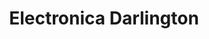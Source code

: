 ---
title: "Electronica Darlington"
url: /villa-canales/electronica-darlington/
shop: electrónica
---
